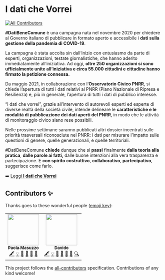 # I dati che Vorrei
<!-- ALL-CONTRIBUTORS-BADGE:START - Do not remove or modify this section -->
[![All Contributors](https://img.shields.io/badge/all_contributors-1-orange.svg?style=flat-square)](#contributors-)
<!-- ALL-CONTRIBUTORS-BADGE:END -->

**\#DatiBeneComune** è una campagna nata nel novembre 2020 per chiedere al Governo italiano di pubblicare in formato aperto e accessibile i **dati sulla gestione della pandemia di COVID-19**.

La campagna è stata accolta sin dall’inizio con entusiasmo da parte di esperti, organizzazioni, testate giornalistiche, che hanno aderito immediatamente all’iniziativa. Ad oggi, **oltre 250 organizzazioni si sono ufficialmente unite all’iniziativa e circa 55.000 cittadini e cittadine hanno firmato la petizione connessa.**

Da maggio 2021, in collaborazione con l’**Osservatorio Civico PNRR**, si chiede l’apertura di tutti i dati relativi al PNRR (Piano Nazionale di Ripresa e Resilienza) e, più in generale, l’apertura di tutti i dati di pubblico interesse.

“I dati che vorrei”, grazie all’intervento di autorevoli esperti ed esperte di diverse realtà della società civile, intende delineare le **caratteristiche e le modalità di pubblicazione dei dati aperti del PNRR**, in modo che le attività di monitoraggio civico siano rese possibili.

Nelle prossime settimane saranno pubblicati altri dossier incentrati sulle priorità trasversali riconosciute nel PNRR: i dati per misurare l’impatto sulle questioni di genere, quelle generazionali, e quelle territoriali.

\#DatiBeneComune **chiede** dunque che si **passi** finalmente **dalla teoria alla pratica**, **dalle parole ai fatti,** dalle buone intenzioni alla vera trasparenza e partecipazione. E **con spirito** **costruttivo**, **collaborativo**, **partecipativo**, suggerisce come farlo.

➡️ [Leggi **I dati che Vorrei**](https://vorrei.datibenecomune.it/dati-che-vorrei/)

## Contributors ✨

Thanks goes to these wonderful people ([emoji key](https://allcontributors.org/docs/en/emoji-key)):

<!-- ALL-CONTRIBUTORS-LIST:START - Do not remove or modify this section -->
<!-- prettier-ignore-start -->
<!-- markdownlint-disable -->
<table>
  <tr>
    <td align="center"><a href="https://github.com/pcmasuzzo"><img src="https://avatars.githubusercontent.com/u/10747332?v=4?s=100" width="100px;" alt=""/><br /><sub><b>Paola Masuzzo</b></sub></a><br /><a href="#content-pcmasuzzo" title="Content">🖋</a> <a href="#example-pcmasuzzo" title="Examples">💡</a> <a href="#business-pcmasuzzo" title="Business development">💼</a> <a href="#design-pcmasuzzo" title="Design">🎨</a> <a href="#ideas-pcmasuzzo" title="Ideas, Planning, & Feedback">🤔</a> <a href="#projectManagement-pcmasuzzo" title="Project Management">📆</a></td>
    <td align="center"><a href="http://www.infonodes.org"><img src="https://avatars.githubusercontent.com/u/77725115?v=4?s=100" width="100px;" alt=""/><br /><sub><b>Davide</b></sub></a><br /><a href="#content-davidedelmonte" title="Content">🖋</a> <a href="#example-davidedelmonte" title="Examples">💡</a> <a href="#business-davidedelmonte" title="Business development">💼</a> <a href="#design-davidedelmonte" title="Design">🎨</a> <a href="#ideas-davidedelmonte" title="Ideas, Planning, & Feedback">🤔</a> <a href="#projectManagement-davidedelmonte" title="Project Management">📆</a> <a href="#fundingFinding-davidedelmonte" title="Funding Finding">🔍</a></td>
  </tr>
</table>

<!-- markdownlint-restore -->
<!-- prettier-ignore-end -->

<!-- ALL-CONTRIBUTORS-LIST:END -->

This project follows the [all-contributors](https://github.com/all-contributors/all-contributors) specification. Contributions of any kind welcome!
